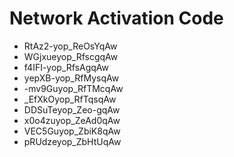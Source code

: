 # Network Activation Code
* RtAz2-yop_ReOsYqAw
* WGjxueyop_RfscgqAw
* f4IFI-yop_RfsAgqAw
* yepXB-yop_RfMysqAw
* -mv9Guyop_RfTMcqAw
* _EfXkOyop_RfTqsqAw
* DDSuTeyop_Zeo-gqAw
* x0o4zuyop_ZeAd0qAw
* VEC5Guyop_ZbiK8qAw
* pRUdzeyop_ZbHtUqAw